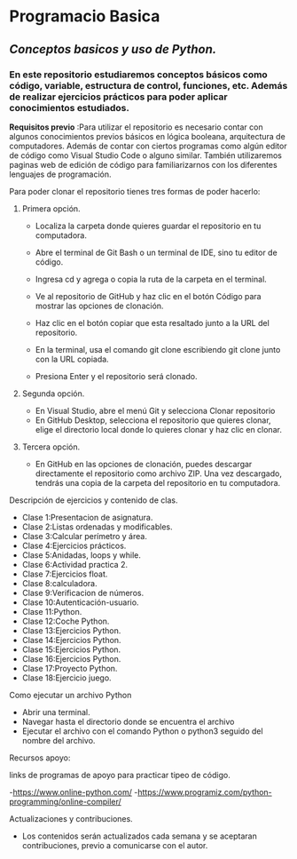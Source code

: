 # Programacio Basica
## _Conceptos basicos y uso de Python._
### En este repositorio estudiaremos conceptos básicos como código, variable, estructura de control, funciones, etc. Además de realizar ejercicios prácticos para poder aplicar conocimientos estudiados. 



__Requisitos previo__      :Para utilizar el repositorio es necesario contar con algunos conocimientos previos básicos en lógica booleana, arquitectura de computadores. Además de contar con ciertos programas como algún editor de código como Visual Studio Code o alguno similar. También utilizaremos paginas web de edición de código para familiarizarnos con los diferentes lenguajes de programación.

Para poder clonar el repositorio tienes tres formas de poder hacerlo:

1. Primera opción.
   
   - Localiza la carpeta donde quieres guardar el repositorio en tu computadora.
   
   - Abre el terminal de Git Bash o un terminal de IDE, sino tu editor de código.

   - Ingresa cd y agrega o copia la ruta de la carpeta en el terminal.

   - Ve al repositorio de GitHub y haz clic en el botón Código para mostrar las opciones de clonación.

   - Haz clic en el botón copiar que esta resaltado junto a la URL del repositorio.

   - En la terminal, usa el comando git clone escribiendo git clone junto con la URL copiada.

   - Presiona Enter y el repositorio será clonado.       

2. Segunda opción. 
   
   - En Visual Studio, abre el menú Git y selecciona Clonar repositorio
   - En GitHub Desktop, selecciona el repositorio que quieres clonar, elige       el directorio local donde lo quieres clonar y haz clic en clonar.

3. Tercera opción.

   - En GitHub en las opciones de clonación, puedes descargar directamente el repositorio como archivo ZIP. Una vez descargado, tendrás una copia de la carpeta del repositorio en tu computadora.    
      
Descripción de ejercicios y contenido de clas.

- Clase 1:Presentacion de asignatura.
- Clase 2:Listas ordenadas y modificables.
- Clase 3:Calcular perímetro y área.
- Clase 4:Ejercicios prácticos.
- Clase 5:Anidadas, loops y while.
- Clase 6:Actividad practica 2.
- Clase 7:Ejercicios float.
- Clase 8:calculadora.
- Clase 9:Verificacion de números.
- Clase 10:Autenticación-usuario.
- Clase 11:Python.
- Clase 12:Coche Python.
- Clase 13:Ejercicios Python.
- Clase 14:Ejercicios Python.
- Clase 15:Ejercicios Python.
- Clase 16:Ejercicios Python.
- Clase 17:Proyecto Python.
- Clase 18:Ejercicio juego.


Como ejecutar un archivo Python

 - Abrir una terminal.
 - Navegar hasta el directorio donde se encuentra el archivo
 - Ejecutar el archivo con el comando Python o python3 seguido del nombre del archivo.

Recursos apoyo:

links de programas de apoyo para practicar tipeo de código. 

  -https://www.online-python.com/
  -https://www.programiz.com/python-programming/online-compiler/

Actualizaciones y contribuciones.

  - Los contenidos serán actualizados cada semana y se aceptaran contribuciones, previo a comunicarse con el autor.